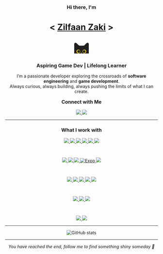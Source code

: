 <!-- Hero -->
<h3 align="center">
  Hi there, I'm
</h3>
<h1 align="center">
  <b>&lt; <a href="https://zilfaan-portfolio.vercel.app" target="_blank">Zilfaan Zaki</a> &gt;</b> 
  <br>
  <br>
  <img src="images/cat.gif" height="36" />
</h1>

<!-- Intro -->
<h3 align="center">Aspiring Game Dev | Lifelong Learner</h3>

<p align="center">
I’m a passionate developer exploring the crossroads of <b>software engineering</b> and <b>game development</b>.<br>
Always curious, always building, always pushing the limits of what I can create.
</p>

<p align="center" style="font-size:16px; font-weight:700;">
  Connect with Me
</p>
<p align="center">
  <a href="https://www.linkedin.com/in/zilfaan-sulfikhan-9358b6303/" target="_blank">
    <img src="https://skillicons.dev/icons?i=linkedin" height="25"/>
  </a>
  <a href="https://www.instagram.com/spoodergeneral/" target="_blank">
    <img src="https://skillicons.dev/icons?i=instagram" height="25"/></a>
</p>

---

<!-- Tech Stack -->
<h3 align="center">What I work with</h3>

<!-- Languages -->
<p align="center">
  <a href="https://www.w3schools.com/cpp/" target="_blank">
  <img src="https://cdn.jsdelivr.net/gh/devicons/devicon/icons/cplusplus/cplusplus-original.svg" height="40"/>
  </a>
  <a href="https://www.w3schools.com/cs/" target="_blank">
  <img src="https://cdn.jsdelivr.net/gh/devicons/devicon/icons/csharp/csharp-original.svg" height="40"/>
  </a>
  <a href="https://www.python.org" target="_blank">
  <img src="https://cdn.jsdelivr.net/gh/devicons/devicon/icons/python/python-original.svg" height="40"/>
  </a>
  <a href="https://www.java.com" target="_blank">
  <img src="https://cdn.jsdelivr.net/gh/devicons/devicon/icons/java/java-original.svg" height="40"/>
  </a>
  <a href="https://developer.mozilla.org/en-US/docs/Web/JavaScript" target="_blank">
  <img src="https://cdn.jsdelivr.net/gh/devicons/devicon/icons/javascript/javascript-original.svg" height="40"/>
  </a>
  <a href="https://www.typescriptlang.org" target="_blank">
    <img src="https://cdn.jsdelivr.net/gh/devicons/devicon/icons/typescript/typescript-original.svg" height="40"/>
  </a>
</p>
<br>
<!-- Frontend -->
<p align="center">
  <a href="https://www.w3.org/html/" target="_blank">
  <img src="https://cdn.jsdelivr.net/gh/devicons/devicon/icons/html5/html5-original.svg" height="40"/>
  </a>
  <a href="https://www.w3schools.com/css/" target="_blank">
  <img src="https://cdn.jsdelivr.net/gh/devicons/devicon/icons/css3/css3-original.svg" height="40"/>
  </a>
  <a href="https://reactjs.org/" target="_blank">
  <img src="https://cdn.jsdelivr.net/gh/devicons/devicon/icons/react/react-original.svg" height="40"/>
  </a>
  <!-- Expo -->
  <a href="https://expo.dev/" target="_blank" rel="noreferrer" class="tech-icon">
    <img src="https://cdn.worldvectorlogo.com/logos/expo-go-app.svg" alt="Expo" height="40"/>
  </a>
  <a href="https://tailwindcss.com/" target="_blank">
  <img src="https://cdn.jsdelivr.net/gh/devicons/devicon/icons/tailwindcss/tailwindcss-original.svg" height="40"/>
  </a>
</p>
<br>
<!-- Backend / Databases -->
<p align="center">
  <a href="https://nodejs.org" target="_blank">
  <img src="https://cdn.jsdelivr.net/gh/devicons/devicon/icons/nodejs/nodejs-original.svg" height="40"/>
  </a>
  <a href="https://expressjs.com" target="_blank">
  <img src="https://files.svgcdn.io/skill-icons/expressjs-dark.png" height="40"/>
  </a>
  <a href="https://www.mongodb.com/" target="_blank">
  <img src="https://cdn.jsdelivr.net/gh/devicons/devicon/icons/mongodb/mongodb-original.svg" height="40"/>
  </a>
  <a href="https://www.mysql.com/" target="_blank">
  <img src="https://cdn.jsdelivr.net/gh/devicons/devicon/icons/mysql/mysql-original.svg" height="40"/>
  </a>
  <a href="https://firebase.google.com/" target="_blank">
  <img src="https://cdn.jsdelivr.net/gh/devicons/devicon/icons/firebase/firebase-plain.svg" height="40"/>
  </a>
  </p>
<br>
<!-- Tools -->
<p align="center">
  <a href="https://www.docker.com/" target="_blank">
  <img src="https://cdn.jsdelivr.net/gh/devicons/devicon/icons/docker/docker-original.svg" height="40"/>
  </a>
  <a href="https://www.electronjs.org" target="_blank">
  <img src="https://cdn.jsdelivr.net/gh/devicons/devicon/icons/electron/electron-original.svg" height="40"/>
  </a>
  <a href="https://www.tensorflow.org" target="_blank">
  <img src="https://cdn.jsdelivr.net/gh/devicons/devicon/icons/tensorflow/tensorflow-original.svg" height="40"/>
  </a>
</p>
<br>
<!-- Game Engines -->
<p align="center">
  <a href="https://unity.com/" target="_blank">
  <img src="https://cdn.jsdelivr.net/gh/devicons/devicon/icons/unity/unity-original.svg" height="40"/>
  </a>
  <a href="https://unrealengine.com/" target="_blank">
  <img src="https://www.pikpng.com/pngl/b/543-5434947_unreal-engine-logo-unreal-engine-logo-ico-clipart.png" height="40"/>
  </a>
</p>

</p>

---

<!-- GitHub Stats -->
<p align="center">
<img src="https://github-readme-stats.vercel.app/api?username=zilfaan&show_icons=true&theme=tokyonight" alt="GitHub stats" />
</p>

---

<!-- Footer -->
<p align="center">
<i>You have reached the end, follow me to find something shiny someday 🍪</i>
</p>
